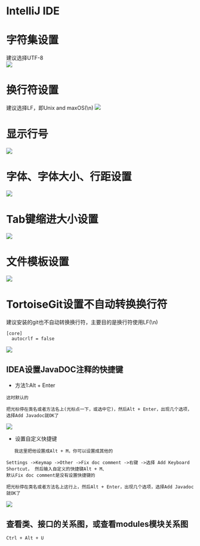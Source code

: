 IntelliJ IDE
==


# 字符集设置
建议选择UTF-8  
![](images/Intellij_IDE/字符集设置.png)

# 换行符设置
建议选择LF，即Unix and maxOS(\n)
![](images/Intellij_IDE/换行符设置.png)

# 显示行号
![](images/Intellij_IDE/显示行号.png)

# 字体、字体大小、行距设置
![](images/Intellij_IDE/字体、字体大小、行距设置.png)

# Tab键缩进大小设置
![](./images/Intellij_IDE/Tab键缩进大小设置.png)

# 文件模板设置
![](./images/Intellij_IDE/文件模板设置.png)

# TortoiseGit设置不自动转换换行符
建议安装的git也不自动转换换行符，主要目的是换行符使用LF(\n)
```text
[core]
  autocrlf = false
```
![](./images/Intellij_IDE/TortoiseGit设置不自动转换换行符.png)

## IDEA设置JavaDOC注释的快捷键
* 方法1:Alt + Enter
```text
这时默认的

把光标停在类名或者方法名上(光标点一下，或选中它)，然后Alt + Enter，出现几个选项，选择Add Javadoc就OK了
```
 ![](./images/Intellij_IDE/addJavaDoc01.png)  
 
 * 设置自定义快捷键
 ```text
    我这里把他设置成Alt + M，你可以设置成其他的
 
Settings ->Keymap ->Other ->Fix doc comment ->右键 ->选择 Add Keyboard Shortcut， 然后输入自定义的快捷键Alt + M、
默认Fix doc comment是没有设置快捷键的

把光标停在类名或者方法名上这行上，然后Alt + Enter，出现几个选项，选择Add Javadoc就OK了
```

![](./images/Intellij_IDE/addJavaDoc02.png)  

## 查看类、接口的关系图，或查看modules模块关系图
```text
Ctrl + Alt + U
```
